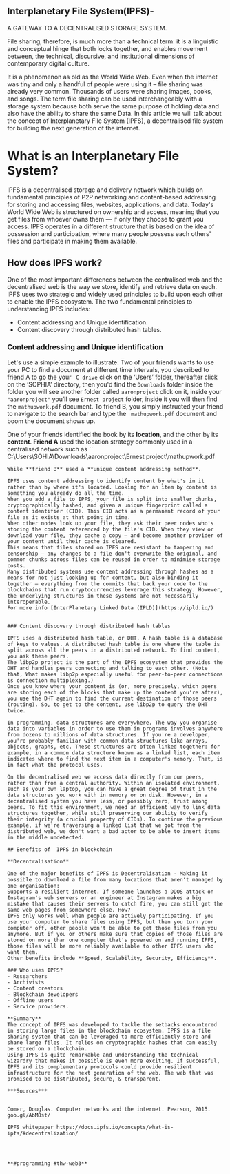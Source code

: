 ## Interplanetary File System(IPFS)- 

A GATEWAY TO A DECENTRALISED STORAGE SYSTEM.



File sharing, therefore, is much more than a technical term: it is a linguistic
and conceptual hinge that both locks together, and enables movement between,
the technical, discursive, and institutional dimensions of contemporary digital
culture.

It is a phenomenon as old as the World Wide Web. Even when the internet was tiny and only a handful of people were using it – file sharing was already very common. Thousands of users were sharing images, books, and songs.
The term file sharing can be used interchangeably with a storage system because both serve the same purpose of holding data and also have the ability to share the same 
Data.
In this article we will talk about the concept of Interplanetary File System (IPFS), a decentralised file system for building the next generation of the internet.

# What is an Interplanetary File System?

IPFS is a decentralised storage and delivery network which builds on fundamental principles of P2P networking and content-based addressing for storing and accessing files, websites, applications, and data.
Today's World Wide Web is structured on ownership and access, meaning that you get files from whoever owns them — if only they choose to grant you access. 
IPFS operates in a different structure that is based on the idea of possession and participation, where many people possess each others' files and participate in making them available.

## How does IPFS work?
One of the most important differences between the centralised web and the decentralised web is the way we store, identify and retrieve data on each.
IPFS uses two strategic and widely used principles to build upon each other to enable the IPFS ecosystem.
The two fundamental principles to understanding IPFS includes: 
- Content addressing and Unique identification.
- Content discovery through distributed hash tables.

### Content addressing and Unique identification

Let's use a simple example to illustrate:
Two of your friends wants to use your PC to find a document at different time intervals, you described to friend A to go the your  ```
C drive``` click on the ‘Users’ folder, thereafter click on the ‘SOPHIA’ directory, then you'd find the ```
Downloads ``` folder inside the folder you will see another folder called ``` aaronproject ``` click on it, inside your ```
"aaronproject"
``` you’ll see ```
Ernest project
``` folder, inside it you will then find the ``` mathupwork.pdf ``` document. 
To friend B, you simply instructed your friend to navigate to the search bar and type the ```
mathupwork.pdf``` document and boom the document shows up.

One of your friends identified the book by its **location**, and the other by its **content**.
**Friend A** used the location strategy commonly used in a centralised network such as ```
C:\Users\SOHIA\Downloads\aaronproject\Ernest project\mathupwork.pdf
```
While **friend B** used a **unique content addressing method**. 

IPFS uses content addressing to identify content by what's in it rather than by where it's located. Looking for an item by content is something you already do all the time.
When you add a file to IPFS, your file is split into smaller chunks, cryptographically hashed, and given a unique fingerprint called a content identifier (CID). This CID acts as a permanent record of your file as it exists at that point in time.
When other nodes look up your file, they ask their peer nodes who's storing the content referenced by the file's CID. When they view or download your file, they cache a copy — and become another provider of your content until their cache is cleared. 
This means that files stored on IPFS are resistant to tampering and censorship — any changes to a file don't overwrite the original, and common chunks across files can be reused in order to minimise storage costs. 
Many distributed systems use content addressing through hashes as a means for not just looking up for content, but also binding it together — everything from the commits that back your code to the blockchains that run cryptocurrencies leverage this strategy. However, the underlying structures in these systems are not necessarily interoperable.
For more info [InterPlanetary Linked Data (IPLD)](https://ipld.io/)


### Content discovery through distributed hash tables

IPFS uses a distributed hash table, or DHT. A hash table is a database of keys to values. A distributed hash table is one where the table is split across all the peers in a distributed network. To find content, you ask these peers.
The libp2p project is the part of the IPFS ecosystem that provides the DHT and handles peers connecting and talking to each other. (Note that, What makes libp2p especially useful for peer-to-peer connections is connection multiplexing.)
Once you know where your content is (or, more precisely, which peers are storing each of the blocks that make up the content you're after), you use the DHT again to find the current destination of those peers (routing). So, to get to the content, use libp2p to query the DHT twice.

In programming, data structures are everywhere. The way you organise data into variables in order to use them in programs involves anywhere from dozens to millions of data structures. If you're a developer, you're probably familiar with common data structures like arrays, objects, graphs, etc. These structures are often linked together: for example, in a common data structure known as a linked list, each item indicates where to find the next item in a computer's memory. That, is in fact what the protocol uses.

On the decentralised web we access data directly from our peers, rather than from a central authority. Within an isolated environment, such as your own laptop, you can have a great degree of trust in the data structures you work with in memory or on disk. However, in a decentralised system you have less, or possibly zero, trust among peers. To fit this environment, we need an efficient way to link data structures together, while still preserving our ability to verify their integrity (a crucial property of CIDs). To continue the previous example, if we're traversing a linked list that we got from the distributed web, we don't want a bad actor to be able to insert items in the middle undetected.

## Benefits of  IPFS in blockchain

**Decentralisation**

One of the major benefits of IPFS is Decentralisation - Making it possible to download a file from many locations that aren't managed by one organisation:
Supports a resilient internet. If someone launches a DDOS attack on Instagram's web servers or an engineer at Instagram makes a big mistake that causes their servers to catch fire, you can still get the same web pages from somewhere else. How?
IPFS only works well when people are actively participating. If you use your computer to share files using IPFS, but then you turn your computer off, other people won't be able to get those files from you anymore. But if you or others make sure that copies of those files are stored on more than one computer that's powered on and running IPFS, those files will be more reliably available to other IPFS users who want them.
Other benefits include **Speed, Scalability, Security, Efficiency**.

### Who uses IPFS?
- Researchers
- Archivists
- Content creators
- Blockchain developers
- Offline users
- Service providers.

**Summary**
The concept of IPFS was developed to tackle the setbacks encountered in storing large files in the blockchain ecosystem. IPFS is a file sharing system that can be leveraged to more efficiently store and share large files. It relies on cryptographic hashes that can easily be stored on a blockchain.
Using IPFS is quite remarkable and understanding the technical wizardry that makes it possible is even more exciting. If successful, IPFS and its complementary protocols could provide resilient infrastructure for the next generation of the web. The web that was promised to be distributed, secure, & transparent.

***Sources***


Comer, Douglas. Computer networks and the internet. Pearson, 2015. goo.gl/AbM8st/

IPFS whitepaper https://docs.ipfs.io/concepts/what-is-ipfs/#decentralization/




**#programming #thw-web3**


